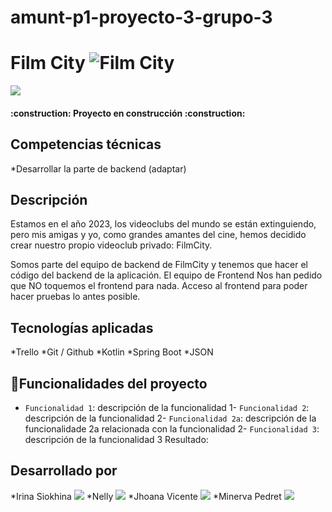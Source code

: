 # amunt-p1-proyecto-3-grupo-3

<h1 aling="center">
Film City
<img src="C:\Users\miner\OneDrive\Escritorio\fondo proyecto4.png" alt="Film City">
</h1>

<p aling="left">
<img src="https://img.shields.io/badge/STATUS-EN%20DESAROLLO-green">
</p>

<h4 aling="center">
:construction: Proyecto en construcción :construction:
</h4>

## Competencias técnicas

*Desarrollar la parte de backend (adaptar)


## Descripción

Estamos en el año 2023, los videoclubs del mundo se están extinguiendo, pero mis amigas y yo, como grandes amantes del cine, hemos decidido crear nuestro propio videoclub privado: FilmCity.

Somos parte del equipo de backend de FilmCity y tenemos que hacer el código del backend de la aplicación. El equipo de Frontend Nos han pedido que NO toquemos el frontend para nada. Acceso al frontend para poder hacer pruebas lo antes posible.


## Tecnologías aplicadas

*Trello
*Git / Github
*Kotlin
*Spring Boot
*JSON

## :hammer:Funcionalidades del proyecto
- `Funcionalidad 1`: descripción de la funcionalidad 1- `Funcionalidad 2`: descripción de la funcionalidad 2- `Funcionalidad 2a`: descripción de la funcionalidade 2a relacionada con la funcionalidad 2- `Funcionalidad 3`: descripción de la funcionalidad 3
  Resultado:


## Desarrollado por

*Irina Siokhina
<img src="https://github.com/IrinaSiokhin">
*Nelly
<img src="https://github.com/NellyKaykay">
*Jhoana Vicente
<img src="https://github.com/JhoanaVicente">
*Minerva Pedret
<img src="https://github.com/Minerva1922">
